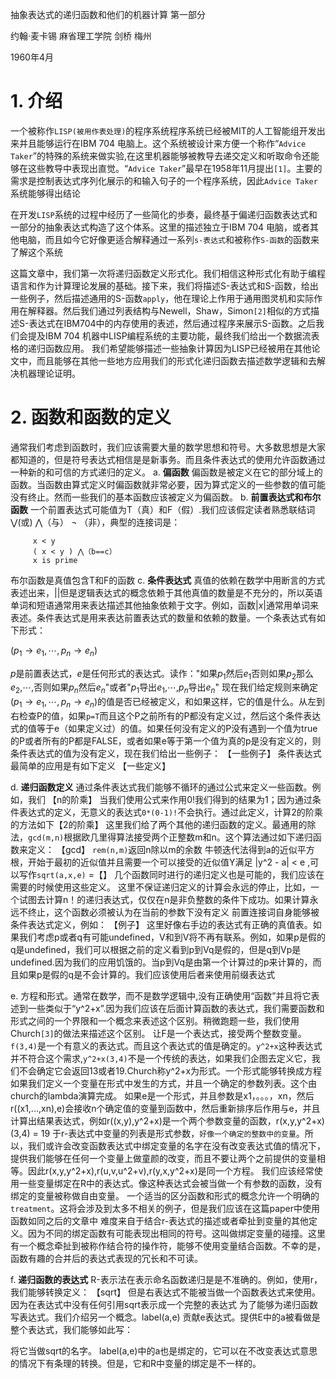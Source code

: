 抽象表达式的递归函数和他们的机器计算 第一部分

约翰·麦卡锡 麻省理工学院 剑桥 梅州

1960年4月

# 1. 介绍
一个被称作`LISP(被用作表处理)`的程序系统程序系统已经被MIT的人工智能组开发出来并且能够运行在IBM 704 电脑上。这个系统被设计来方便一个称作“`Advice Taker`”的特殊的系统来做实验,在这里机器能够被教导去递交定义和听取命令还能够在这些教导中表现出直觉。“`Advice Taker`”最早在1958年11月提出`[1]`。主要的需求是控制表达式序列化展示的和输入句子的一个程序系统，因此`Advice Taker`系统能够得出结论

在开发`LISP`系统的过程中经历了一些简化的歩奏，最终基于偏递归函数表达式和一部分的抽象表达式构造了这个体系。这里的描述独立于IBM 704 电脑，或者其他电脑，而且如今它好像更适合解释通过一系列`s-表达式`和被称作`S-函数`的函数来了解这个系统

这篇文章中，我们第一次将递归函数定义形式化。我们相信这种形式化有助于编程语言和作为计算理论发展的基础。接下来，我们将描述S-表达式和S-函数，给出一些例子，然后描述通用的S-函数`apply`，他在理论上作用于通用图灵机和实际作用在解释器。然后我们通过列表结构与Newell，Shaw，Simon`[2]`相似的方式描述S-表达式在IBM704中的内存使用的表述，然后通过程序来展示S-函数。之后我们会提及IBM 704 机器中LISP编程系统的主要功能，最终我们给出一个数据流表格的递归函数应用。
我们希望能够描述一些抽象计算因为LISP已经被用在其他论文中，而且能够在其他一些地方应用我们的形式化递归函数去描述数学逻辑和去解决机器理论证明。

# 2. 函数和函数的定义
通常我们考虑到函数时，我们应该需要大量的数学思想和符号。大多数思想是大家都知道的，但是符号表达式相信是是新事务。而且条件表达式的使用允许函数通过一种新的和可信的方式递归的定义。
a. **偏函数**  偏函数是被定义在它的部分域上的函数。当函数由算式定义时偏函数就非常必要，因为算式定义的一些参数的值可能没有终止。然而一些我们的基本函数应该被定义为偏函数。
b. **前置表达式和布尔函数** 一个前置表达式可能值为T（真）和F（假）.我们应该假定读者熟悉联结词 $\bigvee$(或) $\bigwedge$（与） $\lnot$ （非），典型的连接词是：
        
         x < y
         ( x < y ) ⋀（b==c）
         x is prime
布尔函数是真值包含T和F的函数
c. **条件表达式** 真值的依赖在数学中用断言的方式表述出来，||但是逻辑表达式的概念依赖于其他真值的数量是不充分的，所以英语单词和短语通常用来表达描述其他抽象依赖于文字。例如，函数$\lvert x \rvert$通常用单词来表述。条件表达式是用来表达前置表达式的数量和依赖的数量。一个条表达式有如下形式：

$(p_{1}\to e_{1},\cdots,p_{n}\to e_{n})$

$p$是前置表达式，$e$是任何形式的表达式。读作："如果$p_{1}$然后$e_{1}$否则如果$p_{2}$那么$e_{2}$,$\cdots$,否则如果$p_{n}$然后$e_{n}$"或者"$p_{1}$导出$e_{1}$,$\cdots$,$p_{n}$导出$e_{n}$"
    现在我们给定规则来确定$(p_{1}\to e_{1},\cdots,p_{n}\to e_{n})$的值是否已经被定义，和如果这样，它的值是什么。从左到右检查P的值，如果`p=T`而且这个P之前所有的P都没有定义过，然后这个条件表达式的值等于e（如果定义过）的值。如果任何没有定义的P没有遇到一个值为true的P或者所有的P都是FALSE，或者如果e等于第一个值为真的p是没有定义的，则条件表达式的值为没有定义，现在我们给出一些例子：
    【一些例子】
    条件表达式最简单的应用是有如下定义
    【一些定义】
    
d. **递归函数定义** 通过条件表达式我们能够不循环的通过公式来定义一些函数。例如，我们
【n的阶乘】
当我们使用公式来作用0!我们得到的结果为1；因为通过条件表达式的定义，无意义的表达式`0*(0-1)!`不会执行。通过此定义，计算2的阶乘的方法如下【2的阶乘】
这里我们给了两个其他的递归函数的定义。最通用的除法，`gcd(m,n)`根据欧几里得算法接受两个正整数m和n。这个算法通过如下递归函数来定义：
【gcd】
`rem(n,m)`返回n除以m的余数
牛顿迭代法得到a的近似平方根，开始于最初的近似值并且需要一个可以接受的近似值Y满足 |y^2 - a| < e ,可以写作`sqrt(a,x,e)`
=【】
几个函数同时进行的递归定义也是可能的，我们应该在需要的时候使用这些定义。
这里不保证递归定义的计算会永远的停止，比如，一个试图去计算n！的递归表达式，仅仅在n是非负整数的条件下成功。如果计算永远不终止，这个函数必须被认为在当前的参数下没有定义
前置连接词自身能够被条件表达式定义，例如：
【例子】
这里好像右手边的表达式有正确的真值表。如果我们考虑p或者q有可能undefined，V和到V将不再有联系。例如，如果p是假的q是undefined，我们可以根据之前的定义看到p到Vq是假的，但是q到Vp是undefined.因为我们的应用饥饿的。当p到Vq是由第一个计算过的p来计算的，而且如果p是假的q是不会计算的。我们应该使用后者来使用前缀表达式

e. 方程和形式。通常在数学，而不是数学逻辑中,没有正确使用“函数”并且将它表述到一些类似于“y^2+x”.因为我们应该在后面计算函数的表达式，我们需要函数和形式之间的一个界限和一个概念来表述这个区别。稍微跑题一些，我们使用Church`[3]`的做法来描述这个区别。
    让F是一个表达式，接受两个整数变量。`f(3,4)`是一个有意义的表达式。而且这个表达式的值是确定的。`y^2+x`这种表达式并不符合这个需求,`y^2+x(3,4)`不是一个传统的表达，如果我们企图去定义它，我们不会确定它会返回13或者19.Church称y^2+x为形式。一个形式能够转换成方程如果我们定义一个变量在形式中发生的方式，并且一个确定的参数列表。这个由church的lambda演算完成。
    如果e是一个形式，并且参数是x1，。。。，xn，然后r((x1,...,xn),e)会接收n个确定值的变量到函数中，然后重新排序后作用与e，并且计算出结果表达式，例如r((x,y),y^2+x)是一个两个参数变量的函数，r(x,y,y^2+x)(3,4) = 19
    于r-表达式中变量的列表是形式参数，`好像一个确定的整数中的变量`。所以，我们或许会改变函数表达式中绑定变量的名字在没有改变表达式值的情况下，提供我们能够在任何一个变量上做童颜的改变，而且不要让两个之前提供的变量相等。因此r(x,y,y^2+x),r(u,v,u^2+v),r(y,x,y^2+x)是同一个方程。
    我们应该经常使用一些变量绑定在R中的表达式。像这种表达式会被当做一个有参数的函数，没有绑定的变量被称做自由变量。
    一个适当的区分函数和形式的概念允许一个明确的`treatment`。这将会涉及到太多不相关的例子，但是我们应该在这篇paper中使用函数如同之后的文章中
    难度来自于结合r-表达式的描述或者牵扯到变量的其他定义。因为不同的绑定函数有可能表现出相同的符号。这叫做绑定变量的碰撞。这里有一个概念牵扯到被称作结合符的操作符，能够不使用变量结合函数。不幸的是，函数有趣的合并后的表达式表现的冗长和不可读。
    
f. **递归函数的表达式** 
R-表示法在表示命名函数递归是是不准确的。例如，使用r，我们能够转换定义：
    【sqrt】
但是右表达式不能被当做一个函数表达式来使用。因为在表达式中没有任何引用sqrt表示成一个完整的表达式
为了能够为递归函数写表达式。我们介绍另一个概念。label(a,e) 贡献e表达式。提供E中的a被看做是整个表达式，我们能够如此写：

将它当做sqrt的名字。
label(a,e)中的a也是绑定的，它可以在不改变表达式意思的情况下有条理的转换。但是，它和R中变量的绑定是不一样的。